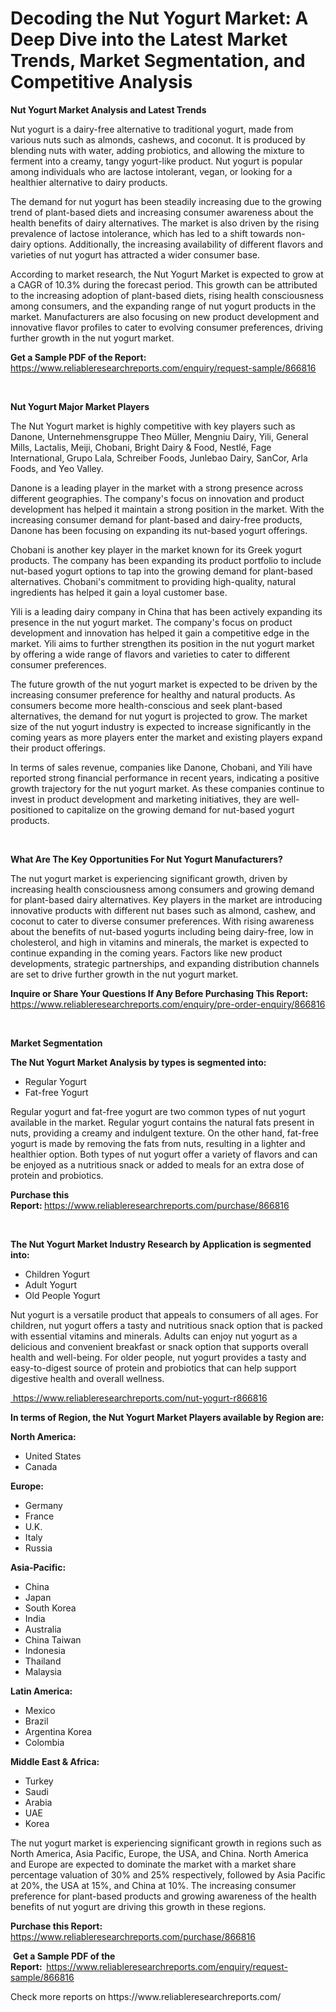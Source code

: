 <p><h1>Decoding the Nut Yogurt Market: A Deep Dive into the Latest Market Trends, Market Segmentation, and Competitive Analysis</h1></p><p><strong>Nut Yogurt Market Analysis and Latest Trends</strong></p>
<p><p>Nut yogurt is a dairy-free alternative to traditional yogurt, made from various nuts such as almonds, cashews, and coconut. It is produced by blending nuts with water, adding probiotics, and allowing the mixture to ferment into a creamy, tangy yogurt-like product. Nut yogurt is popular among individuals who are lactose intolerant, vegan, or looking for a healthier alternative to dairy products.</p><p>The demand for nut yogurt has been steadily increasing due to the growing trend of plant-based diets and increasing consumer awareness about the health benefits of dairy alternatives. The market is also driven by the rising prevalence of lactose intolerance, which has led to a shift towards non-dairy options. Additionally, the increasing availability of different flavors and varieties of nut yogurt has attracted a wider consumer base.</p><p>According to market research, the Nut Yogurt Market is expected to grow at a CAGR of 10.3% during the forecast period. This growth can be attributed to the increasing adoption of plant-based diets, rising health consciousness among consumers, and the expanding range of nut yogurt products in the market. Manufacturers are also focusing on new product development and innovative flavor profiles to cater to evolving consumer preferences, driving further growth in the nut yogurt market.</p></p>
<p><strong>Get a Sample PDF of the Report:&nbsp;</strong> <a href="https://www.reliableresearchreports.com/enquiry/request-sample/866816">https://www.reliableresearchreports.com/enquiry/request-sample/866816</a></p>
<p>&nbsp;</p>
<p><strong>Nut Yogurt Major Market Players</strong></p>
<p><p>The Nut Yogurt market is highly competitive with key players such as Danone, Unternehmensgruppe Theo Müller, Mengniu Dairy, Yili, General Mills, Lactalis, Meiji, Chobani, Bright Dairy & Food, Nestlé, Fage International, Grupo Lala, Schreiber Foods, Junlebao Dairy, SanCor, Arla Foods, and Yeo Valley. </p><p>Danone is a leading player in the market with a strong presence across different geographies. The company's focus on innovation and product development has helped it maintain a strong position in the market. With the increasing consumer demand for plant-based and dairy-free products, Danone has been focusing on expanding its nut-based yogurt offerings.</p><p>Chobani is another key player in the market known for its Greek yogurt products. The company has been expanding its product portfolio to include nut-based yogurt options to tap into the growing demand for plant-based alternatives. Chobani's commitment to providing high-quality, natural ingredients has helped it gain a loyal customer base.</p><p>Yili is a leading dairy company in China that has been actively expanding its presence in the nut yogurt market. The company's focus on product development and innovation has helped it gain a competitive edge in the market. Yili aims to further strengthen its position in the nut yogurt market by offering a wide range of flavors and varieties to cater to different consumer preferences.</p><p>The future growth of the nut yogurt market is expected to be driven by the increasing consumer preference for healthy and natural products. As consumers become more health-conscious and seek plant-based alternatives, the demand for nut yogurt is projected to grow. The market size of the nut yogurt industry is expected to increase significantly in the coming years as more players enter the market and existing players expand their product offerings.</p><p>In terms of sales revenue, companies like Danone, Chobani, and Yili have reported strong financial performance in recent years, indicating a positive growth trajectory for the nut yogurt market. As these companies continue to invest in product development and marketing initiatives, they are well-positioned to capitalize on the growing demand for nut-based yogurt products.</p></p>
<p>&nbsp;</p>
<p><strong>What Are The Key Opportunities For Nut Yogurt Manufacturers?</strong></p>
<p><p>The nut yogurt market is experiencing significant growth, driven by increasing health consciousness among consumers and growing demand for plant-based dairy alternatives. Key players in the market are introducing innovative products with different nut bases such as almond, cashew, and coconut to cater to diverse consumer preferences. With rising awareness about the benefits of nut-based yogurts including being dairy-free, low in cholesterol, and high in vitamins and minerals, the market is expected to continue expanding in the coming years. Factors like new product developments, strategic partnerships, and expanding distribution channels are set to drive further growth in the nut yogurt market.</p></p>
<p><strong>Inquire or Share Your Questions If Any Before Purchasing This Report:</strong> <a href="https://www.reliableresearchreports.com/enquiry/pre-order-enquiry/866816">https://www.reliableresearchreports.com/enquiry/pre-order-enquiry/866816</a></p>
<p>&nbsp;</p>
<p><strong>Market Segmentation</strong></p>
<p><strong>The Nut Yogurt Market Analysis by types is segmented into:</strong></p>
<p><ul><li>Regular Yogurt</li><li>Fat-free Yogurt</li></ul></p>
<p><p>Regular yogurt and fat-free yogurt are two common types of nut yogurt available in the market. Regular yogurt contains the natural fats present in nuts, providing a creamy and indulgent texture. On the other hand, fat-free yogurt is made by removing the fats from nuts, resulting in a lighter and healthier option. Both types of nut yogurt offer a variety of flavors and can be enjoyed as a nutritious snack or added to meals for an extra dose of protein and probiotics.</p></p>
<p><strong>Purchase this Report:&nbsp;</strong><a href="https://www.reliableresearchreports.com/purchase/866816">https://www.reliableresearchreports.com/purchase/866816</a></p>
<p>&nbsp;</p>
<p><strong>The Nut Yogurt Market Industry Research by Application is segmented into:</strong></p>
<p><ul><li>Children Yogurt</li><li>Adult Yogurt</li><li>Old People Yogurt</li></ul></p>
<p><p>Nut yogurt is a versatile product that appeals to consumers of all ages. For children, nut yogurt offers a tasty and nutritious snack option that is packed with essential vitamins and minerals. Adults can enjoy nut yogurt as a delicious and convenient breakfast or snack option that supports overall health and well-being. For older people, nut yogurt provides a tasty and easy-to-digest source of protein and probiotics that can help support digestive health and overall wellness.</p></p>
<p><a href="https://www.reliableresearchreports.com/nut-yogurt-r866816">&nbsp;https://www.reliableresearchreports.com/nut-yogurt-r866816</a></p>
<p><strong>In terms of Region, the Nut Yogurt Market Players available by Region are:</strong></p>
<p>
    <p> <strong> North America: </strong>
        <ul>
            <li>United States</li>
            <li>Canada</li>
        </ul>
        </p> 
    <p> <strong> Europe: </strong>
        <ul>
            <li>Germany</li>
            <li>France</li>
            <li>U.K.</li>
            <li>Italy</li>
            <li>Russia</li>
        </ul>
        </p> 
    <p> <strong> Asia-Pacific: </strong>
        <ul>
            <li>China</li>
            <li>Japan</li>
            <li>South Korea</li>
            <li>India</li>
            <li>Australia</li>
            <li>China Taiwan</li>
            <li>Indonesia</li>
            <li>Thailand</li>
            <li>Malaysia</li>
        </ul>
        </p> 
    <p> <strong> Latin America: </strong>
        <ul>
            <li>Mexico</li>
            <li>Brazil</li>
            <li>Argentina Korea</li>
            <li>Colombia</li>
        </ul>
        </p> 
    <p> <strong> Middle East & Africa: </strong>
        <ul>
            <li>Turkey</li>
            <li>Saudi</li>
            <li>Arabia</li>
            <li>UAE</li>
            <li>Korea</li>
        </ul>
    </p>
    </p>
<p><p>The nut yogurt market is experiencing significant growth in regions such as North America, Asia Pacific, Europe, the USA, and China. North America and Europe are expected to dominate the market with a market share percentage valuation of 30% and 25% respectively, followed by Asia Pacific at 20%, the USA at 15%, and China at 10%. The increasing consumer preference for plant-based products and growing awareness of the health benefits of nut yogurt are driving this growth in these regions.</p></p>
<p><strong>Purchase this Report: </strong><a href="https://www.reliableresearchreports.com/purchase/866816">https://www.reliableresearchreports.com/purchase/866816</a></p>
<p>&nbsp;<strong>Get a Sample PDF of the Report:&nbsp;&nbsp;</strong><a href="https://www.reliableresearchreports.com/enquiry/request-sample/866816">https://www.reliableresearchreports.com/enquiry/request-sample/866816</a></p>
<p><strong></strong></p>
<p>Check more reports on https://www.reliableresearchreports.com/</p>